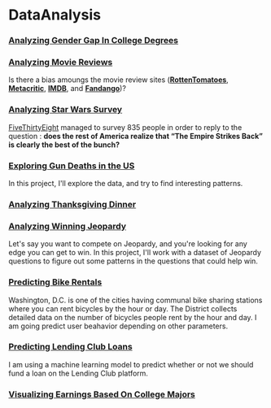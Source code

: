 # DataAnalysis

### [Analyzing Gender Gap In College Degrees](https://github.com/spajeo/DataAnalysis_MachineLearning/tree/master/Analyzing%20Gender%20Gap%20In%20College%20Degrees)
### [Analyzing Movie Reviews](https://github.com/spajeo/DataAnalysis_MachineLearning/tree/master/Analyzing%20Movie%20Reviews) 
Is there a bias amoungs the movie review sites ([**RottenTomatoes**](https://rottentomatoes.com/), [**Metacritic**](http://www.metacritic.com/), [**IMDB**](https://www.imdb.com/), and [**Fandango**](https://www.fandango.com/))? 

### [Analyzing Star Wars Survey](https://github.com/spajeo/DataAnalysis_MachineLearning/tree/master/Analyzing%20Star%20Wars%20Survey)   
[FiveThirtyEight](https://github.com/fivethirtyeight/data/tree/master/star-wars-survey) managed to survey  835 people in order to reply to the question : **does the rest of America realize that “The Empire Strikes Back” is clearly the best of the bunch?**


### [Exploring Gun Deaths in the US](https://github.com/spajeo/DataAnalysis_MachineLearning/blob/master/Exploring%20Gun%20Deaths%20in%20the%20US/README.md)

In this project, I'll explore the data, and try to find interesting patterns.

### [Analyzing Thanksgiving Dinner](https://github.com/spajeo/DataAnalysis_MachineLearning/tree/master/Analyzing%20Thanksgiving%20Dinner)   
### [Analyzing Winning Jeopardy](https://github.com/spajeo/DataAnalysis_MachineLearning/tree/master/Analyzing%20Winning%20Jeopardy)  
Let's say you want to compete on Jeopardy, and you're looking for any edge you can get to win. In this project, I'll work with a dataset of Jeopardy questions to figure out some patterns in the questions that could help win.


### [Predicting Bike Rentals](https://github.com/spajeo/DataAnalysis_MachineLearning/tree/master/Predicting%20Bike%20Rentals) 
Washington, D.C. is one of the cities having communal bike sharing stations where you can rent bicycles by the hour or day. The District collects detailed data on the number of bicycles people rent by the hour and day. I am going predict user beahavior depending on other parameters.   
### [Predicting Lending Club Loans](https://github.com/spajeo/DataAnalysis_MachineLearning/tree/master/Predicting%20Lending%20Club%20Loans)
I am using a machine learning model to predict whether or not we should fund a loan on the Lending Club platform.   
### [Visualizing Earnings Based On College Majors](https://github.com/spajeo/DataAnalysis_MachineLearning/tree/master/Visualizing%20Earnings%20Based%20On%20College%20Majors)   
